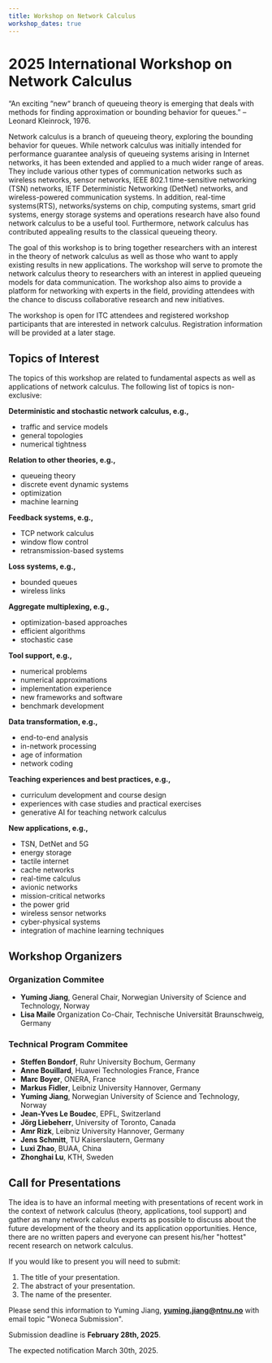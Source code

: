 ```yaml
---
title: Workshop on Network Calculus
workshop_dates: true
---
```

# 2025 International Workshop on Network Calculus

“An exciting “new“ branch of queueing theory is emerging that deals with methods for finding approximation or bounding behavior for queues.”  – Leonard Kleinrock, 1976.

Network calculus is a branch of queueing theory, exploring the bounding behavior for queues. While network calculus was initially intended for performance guarantee analysis of queueing systems arising in Internet networks, it has been extended and applied to a much wider range of areas. They include various other types of communication networks such as wireless networks, sensor networks, IEEE 802.1 time-sensitive networking (TSN) networks, IETF Deterministic Networking (DetNet) networks, and wireless-powered communication systems. In addition, real-time systems(RTS), networks/systems on chip, computing systems, smart grid systems, energy storage systems and operations research have also found network calculus to be a useful tool. Furthermore, network calculus has contributed appealing results to the classical queueing theory.

The goal of this workshop is to bring together researchers with an interest in the theory of network calculus as well as those who want to apply existing results in new applications. The workshop will serve to promote the network calculus theory to researchers with an interest in applied queueing models for data communication. The workshop also aims to provide a platform for networking with experts in the field, providing attendees with the chance to discuss collaborative research and new initiatives.

The workshop is open for ITC attendees and registered workshop participants that are interested in network calculus. Registration information will be provided at a later stage.

## Topics of Interest

The topics of this workshop are related to fundamental aspects as well as applications of network calculus. The following list of topics is non-exclusive:

**Deterministic and stochastic network calculus, e.g.,**
* traffic and service models
* general topologies
* numerical tightness	

**Relation to other theories, e.g.,**
* queueing theory
* discrete event dynamic systems
* optimization
* machine learning


**Feedback systems, e.g.,**
* TCP network calculus
* window flow control
* retransmission-based systems

**Loss systems, e.g.,**
* bounded queues
* wireless links

**Aggregate multiplexing, e.g.,**
* optimization-based approaches
* efficient algorithms
* stochastic case

**Tool support, e.g.,**
* numerical problems
* numerical approximations
* implementation experience
* new frameworks and software
* benchmark development

**Data transformation, e.g.,**
* end-to-end analysis
* in-network processing
* age of information
* network coding

**Teaching experiences and best practices, e.g.,**
* curriculum development and course design
* experiences with case studies and practical exercises
* generative AI for teaching network calculus

**New applications, e.g.,**
* TSN, DetNet and 5G
* energy storage
* tactile internet
* cache networks
* real-time calculus
* avionic networks
* mission-critical networks
* the power grid
* wireless sensor networks
* cyber-physical systems
* integration of machine learning techniques

## Workshop Organizers

### Organization Commitee

* **Yuming Jiang**, General Chair, Norwegian University of Science and Technology, Norway
* **Lisa Maile** Organization Co-Chair, Technische Universität Braunschweig, Germany

### Technical Program Commitee

* **Steffen Bondorf**, Ruhr University Bochum, Germany
* **Anne Bouillard**, Huawei Technologies France, France
* **Marc Boyer**, ONERA, France
* **Markus Fidler**, Leibniz University Hannover, Germany
* **Yuming Jiang**, Norwegian University of Science and Technology, Norway
* **Jean-Yves Le Boudec**, EPFL, Switzerland
* **Jörg Liebeherr**, University of Toronto, Canada 
* **Amr Rizk**, Leibniz University Hannover, Germany
* **Jens Schmitt**, TU Kaiserslautern, Germany 
* **Luxi Zhao**, BUAA, China
* **Zhonghai Lu**, KTH, Sweden

## Call for Presentations

 The idea is to have an informal meeting with presentations of recent work in the context of network calculus (theory, applications, tool support) and gather as many network calculus experts as possible to discuss about the future development of the theory and its application opportunities. Hence, there are no written papers and everyone can present his/her "hottest" recent research on network calculus.

 If you would like to present you will need to submit:

   1. The title of your presentation.
   2. The abstract of your presentation.
   3. The name of the presenter.


Please send this information to Yuming Jiang, **yuming.jiang@ntnu.no** with email topic "Woneca Submission". 

Submission deadline is **February 28th, 2025**. 

The expected notification March 30th, 2025.











